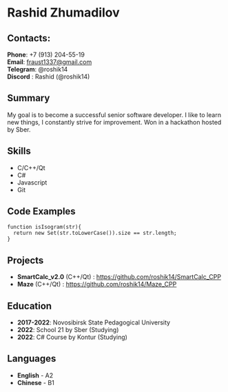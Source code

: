 # Rashid Zhumadilov

## Contacts:
**Phone**: +7 (913) 204-55-19<br>
**Email**: fraust1337@gmail.com<br>
**Telegram**: @roshik14<br>
**Discord** : Rashid (@roshik14)

## Summary
My goal is to become a successful senior software developer. I like to learn new things, I constantly strive for improvement. Won in a hackathon hosted by Sber.

## Skills
* C/C++/Qt
* C#
* Javascript
* Git

## Code Examples
```
function isIsogram(str){
  return new Set(str.toLowerCase()).size == str.length;
}
```
## Projects
* **SmartCalc_v2.0** (C++/Qt) : https://github.com/roshik14/SmartCalc_CPP
* **Maze** (C++/Qt) : https://github.com/roshik14/Maze_CPP

## Education
* **2017-2022**: Novosibirsk State Pedagogical University
* **2022**: School 21 by Sber (Studying)
* **2022**: C# Course by Kontur (Studying)

## Languages
* **English** - A2
* **Chinese** - B1
